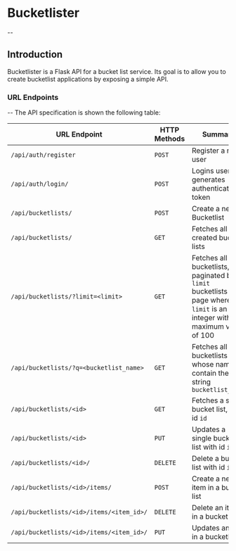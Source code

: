 # Bucketlister
--
## Introduction
Bucketlister is a Flask API for a bucket list service. Its goal is to allow you to create bucketlist applications by exposing a simple API.

### URL Endpoints
--
The API specification is shown the following table:

| URL Endpoint | HTTP Methods | Summary | Requires Authentication |
| -------- | ------------- | --------- |-----------|
| `/api/auth/register` | `POST`  | Register a new user| False |
| `/api/auth/login/` | `POST` | Logins user and generates authentication token| False |
| `/api/bucketlists/` | `POST` | Create a new Bucketlist | True |
| `/api/bucketlists/` | `GET` | Fetches all the created bucket lists | True |
| `/api/bucketlists/?limit=<limit>` | `GET` | Fetches all bucketlists, paginated by `limit` bucketlists per page where `limit` is an integer with a maximum value of 100| True |
| `/api/bucketlists/?q=<bucketlist_name>` | `GET` | Fetches all bucketlists whose name contain the string `bucketlist_name` | True |
| `/api/bucketlists/<id>` | `GET` | Fetches a single bucket list, with id `id` | True |
| `/api/bucketlists/<id>` | `PUT` | Updates a single bucket list with id `id` | True |
| `/api/bucketlists/<id>/` | `DELETE` | Delete a bucket list with id `id`| True |
| `/api/bucketlists/<id>/items/` | `POST` |  Create a new item in a bucket list | True |
| `/api/bucketlists/<id>/items/<item_id>/` | `DELETE`| Delete an item in a bucket list| True |
| `/api/bucketlists/<id>/items/<item_id>/` | `PUT`| Updates an item in a bucketlist| True |





